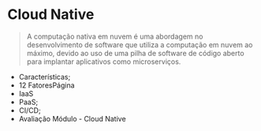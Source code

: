 # Cloud Native
> A computação nativa em nuvem é uma abordagem no desenvolvimento de software que utiliza a computação em nuvem ao máximo, devido ao uso de uma pilha de software de código aberto para implantar aplicativos como microserviços.

- Características;
- 12 FatoresPágina
- IaaS
- PaaS;
- CI/CD;
- Avaliação Módulo - Cloud Native